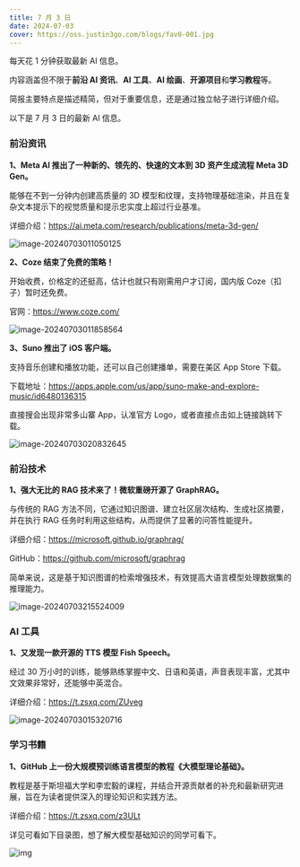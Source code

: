 ```yaml
---
title: 7 月 3 日
date: 2024-07-03
cover: https://oss.justin3go.com/blogs/fav0-001.jpg
---
```


每天花 1 分钟获取最新 AI 信息。

内容涵盖但不限于**前沿 AI 资讯**、**AI 工具**、**AI 绘画**、**开源项目**和**学习教程**等。

简报主要特点是描述精简，但对于重要信息，还是通过独立帖子进行详细介绍。

以下是 7 月 3 日的最新 AI 信息。

### 前沿资讯

**1、Meta AI 推出了一种新的、领先的、快速的文本到 3D 资产生成流程 Meta 3D Gen。**

能够在不到一分钟内创建高质量的 3D 模型和纹理，支持物理基础渲染，并且在复杂文本提示下的视觉质量和提示忠实度上超过行业基准。

详细介绍：https://ai.meta.com/research/publications/meta-3d-gen/

![image-20240703011050125](https://p.ipic.vip/atn3ky.png)

**2、Coze 结束了免费的策略！**

开始收费，价格定的还挺高，估计也就只有刚需用户才订阅，国内版 Coze（扣子）暂时还免费。

官网：https://www.coze.com/

![image-20240703011858564](https://p.ipic.vip/ibd0y0.png)

**3、Suno 推出了 iOS 客户端。**

支持音乐创建和播放功能，还可以自己创建播单，需要在美区 App Store 下载。

下载地址：https://apps.apple.com/us/app/suno-make-and-explore-music/id6480136315

直接搜会出现非常多山寨 App，认准官方 Logo，或者直接点击如上链接跳转下载。

![image-20240703020832645](https://p.ipic.vip/y2dj8b.png)

### 前沿技术

**1、强大无比的 RAG 技术来了！微软重磅开源了 GraphRAG。**

与传统的 RAG 方法不同，它通过知识图谱、建立社区层次结构、生成社区摘要，并在执行 RAG 任务时利用这些结构，从而提供了显著的问答性能提升。

详细介绍：https://microsoft.github.io/graphrag/

GitHub：https://github.com/microsoft/graphrag

简单来说，这是基于知识图谱的检索增强技术，有效提高大语言模型处理数据集的推理能力。

![image-20240703215524009](https://p.ipic.vip/t0v2el.png)



### AI 工具

**1、又发现一款开源的 TTS 模型 Fish Speech。**

经过 30 万小时的训练，能够熟练掌握中文、日语和英语，声音表现丰富，尤其中文效果非常好，还能够中英混合。

详细介绍：https://t.zsxq.com/ZUveg

![image-20240703015320716](https://p.ipic.vip/7omnmd.png)

### 学习书籍

**1、GitHub 上一份大规模预训练语言模型的教程《大模型理论基础》。**

教程是基于斯坦福大学和李宏毅的课程，并结合开源贡献者的补充和最新研究进展，旨在为读者提供深入的理论知识和实践方法。

详细介绍：https://t.zsxq.com/z3ULt

详见可看如下目录图，想了解大模型基础知识的同学可看下。

![img](https://wx3.sinaimg.cn/mw2000/006fiYtfgy1hraazulgejj30o30wuwo3.jpg)